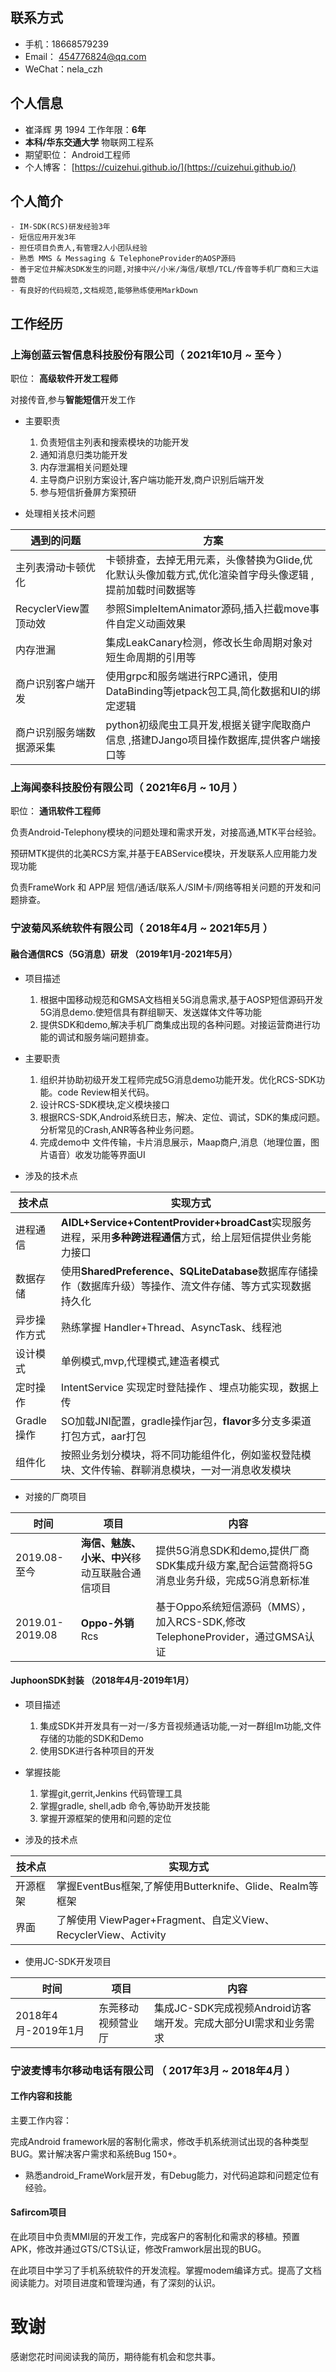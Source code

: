 ## 联系方式

- 手机：18668579239    
- Email： 454776824@qq.com   
- WeChat：nela_czh

## 个人信息

- 崔泽辉 男 1994                             工作年限：**6年**
- **本科/华东交通大学**                        物联网工程系 
- 期望职位：                                  Android工程师
- 个人博客： [https://cuizehui.github.io/](https://cuizehui.github.io/) 

## 个人简介

    - IM-SDK(RCS)研发经验3年
    - 短信应用开发3年
    - 担任项目负责人,有管理2人小团队经验
    - 熟悉 MMS & Messaging & TelephoneProvider的AOSP源码
    - 善于定位并解决SDK发生的问题,对接中兴/小米/海信/联想/TCL/传音等手机厂商和三大运营商
    - 有良好的代码规范,文档规范,能够熟练使用MarkDown

## 工作经历

### **上海创蓝云智信息科技股份有限公司**（ 2021年10月 ~ 至今 ）

职位： **高级软件开发工程师** 

对接传音,参与**智能短信**开发工作

- 主要职责

    1. 负责短信主列表和搜索模块的功能开发
    2. 通知消息归类功能开发
    3. 内存泄漏相关问题处理 
    4. 主导商户识别方案设计,客户端功能开发,商户识别后端开发
    5. 参与短信折叠屏方案预研
    
- 处理相关技术问题

| 遇到的问题            | 方案                                                       |
|------------------|----------------------------------------------------------|
| 主列表滑动卡顿优化        | 卡顿排查，去掉无用元素，头像替换为Glide,优化默认头像加载方式,优化渲染首字母头像逻辑 ,提前加载时间数据等 |
| RecyclerView置顶动效 | 参照SimpleItemAnimator源码,插入拦截move事件自定义动画效果                 |
| 内存泄漏             | 集成LeakCanary检测，修改长生命周期对象对短生命周期的引用等                       |
| 商户识别客户端开发        | 使用grpc和服务端进行RPC通讯，使用DataBinding等jetpack包工具,简化数据和UI的绑定逻辑  |
| 商户识别服务端数据源采集     | python初级爬虫工具开发,根据关键字爬取商户信息 ,搭建DJango项目操作数据库,提供客户端接口等     |


### **上海闻泰科技股份有限公司**（ 2021年6月 ~ 10月 ）

职位： **通讯软件工程师**

负责Android-Telephony模块的问题处理和需求开发，对接高通,MTK平台经验。

预研MTK提供的北美RCS方案,并基于EABService模块，开发联系人应用能力发现功能

负责FrameWork 和 APP层 短信/通话/联系人/SIM卡/网络等相关问题的开发和问题排查。

### **宁波菊风系统软件有限公司**（ 2018年4月 ~ 2021年5月 ）

#### 融合通信RCS（5G消息）研发 （2019年1月-2021年5月）

- 项目描述
    
    1. 根据中国移动规范和GMSA文档相关5G消息需求,基于AOSP短信源码开发5G消息demo.使短信具有群组聊天、发送媒体文件等功能
    2. 提供SDK和demo,解决手机厂商集成出现的各种问题。对接运营商进行功能的调试和服务端问题排查。
        
- 主要职责
    
    1. 组织并协助初级开发工程师完成5G消息demo功能开发。优化RCS-SDK功能。code Review相关代码。
    2. 设计RCS-SDK模块,定义模块接口
    4. 根据RCS-SDK,Android系统日志，解决、定位、调试，SDK的集成问题。分析常见的Crash,ANR等各种业务问题。
    5. 完成demo中 文件传输，卡片消息展示，Maap商户,消息（地理位置，图片语音）收发功能等界面UI

- 涉及的技术点

| 技术点      | 实现方式                                                                           |
|----------|--------------------------------------------------------------------------------|
| 进程通信     | **AIDL+Service+ContentProvider+broadCast**实现服务进程，采用**多种跨进程通信**方式，给上层短信提供业务能力接口 |
| 数据存储     | 使用**SharedPreference、SQLiteDatabase**数据库存储操作（数据库升级）等操作、流文件存储、等方式实现数据持久化        |
| 异步操作方式   | 熟练掌握 Handler+Thread、AsyncTask、线程池                                              |
| 设计模式     | 单例模式,mvp,代理模式,建造者模式                                                            |
| 定时操作     | IntentService 实现定时登陆操作 、埋点功能实现，数据上传                                            |
| Gradle操作 | SO加载JNI配置，gradle操作jar包，**flavor**多分支多渠道打包方式，aar打包                              |
| 组件化      | 按照业务划分模块，将不同功能组件化，例如鉴权登陆模块、文件传输、群聊消息模块，一对一消息收发模块                               |

- 对接的厂商项目

| 时间              | 项目                        | 内容                                                       |
|-----------------|---------------------------|----------------------------------------------------------|
| 2019.08-至今      | **海信、魅族、小米、中兴**移动互联融合通信项目 | 提供5G消息SDK和demo,提供厂商SDK集成升级方案,配合运营商将5G消息业务升级，完成5G消息新标准    |
| 2019.01-2019.08 | **Oppo-外销**Rcs            | 基于Oppo系统短信源码（MMS），加入RCS-SDK,修改TelephoneProvider，通过GMSA认证 |
    
#### JuphoonSDK封装 （2018年4月-2019年1月）

- 项目描述
    
    1. 集成SDK并开发具有一对一/多方音视频通话功能,一对一群组Im功能,文件存储的功能的SDK和Demo
    2. 使用SDK进行各种项目的开发
       
- 掌握技能
    
    1. 掌握git,gerrit,Jenkins 代码管理工具
    2.  掌握gradle, shell,adb 命令,等协助开发技能
    3. 掌握开源框架的使用和问题的定位
        
- 涉及的技术点
  
| 技术点  | 实现方式                                                  |
|------|-------------------------------------------------------|
| 开源框架 | 掌握EventBus框架,了解使用Butterknife、Glide、Realm等框架           |
| 界面   | 了解使用 ViewPager+Fragment、自定义View、RecyclerView、Activity |
 
- 使用JC-SDK开发项目
    
| 时间              | 项目                 | 内容                                                                       |
|-----------------|--------------------|--------------------------------------------------------------------------|
| 2018年4月-2019年1月 | 东莞移动视频营业厅          | 集成JC-SDK完成视频Android访客端开发。完成大部分UI需求和业务需求                                  |

### **宁波麦博韦尔移动电话有限公司** （ 2017年3月 ~ 2018年4月 ）

#### 工作内容和技能

主要工作内容：

完成Android framework层的客制化需求，修改手机系统测试出现的各种类型BUG。累计解决客户需求和系统Bug 150+。

- 熟悉android_FrameWork层开发，有Debug能力，对代码追踪和问题定位有经验。

#### Safircom项目 

在此项目中负责MMI层的开发工作，完成客户的客制化和需求的移植。预置APK，修改并通过GTS/CTS认证，修改Framwork层出现的BUG。

在此项目中学习了手机系统软件的开发流程。掌握modem编译方式。提高了文档阅读能力。对项目进度和管理沟通，有了深刻的认识。

# 致谢

感谢您花时间阅读我的简历，期待能有机会和您共事。



